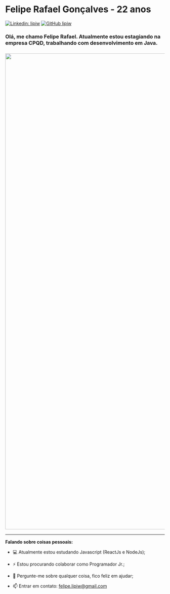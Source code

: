 # Felipe Rafael Gonçalves - 22 anos
[![Linkedin: lipiw](https://img.shields.io/badge/-lipiw-blue?style=flat-square&logo=Linkedin&logoColor=white&link=https://www.linkedin.com/in/lipiw/)](https://www.linkedin.com/in/lipiw/)
[![GitHub lipiw](https://img.shields.io/github/followers/lipiw?label=follow&style=social)](https://github.com/lipiw)

### <p>Olá, me chamo Felipe Rafael. Atualmente estou estagiando na empresa CPQD, trabalhando com desenvolvimento em Java.</p>
### <img src="https://media.giphy.com/media/f3iwJFOVOwuy7K6FFw/giphy.gif" width="1500" heigth="250">

---
**Falando sobre coisas pessoais:**

- 💻 Atualmente estou estudando Javascript (ReactJs e NodeJs);

- ⚡️ Estou procurando colaborar como Programador Jr.;

- 💬 Pergunte-me sobre qualquer coisa, fico feliz em ajudar;

- 📫 Entrar em contato: felipe.lipiw@gmail.com
